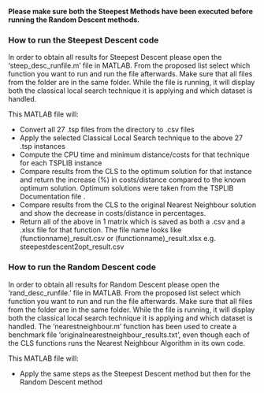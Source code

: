 **Please make sure both the Steepest Methods have been executed before running the Random Descent methods.**

### How to run the Steepest Descent code

In order to obtain all results for Steepest Descent please open the ‘steep_desc_runfile.m’ file in MATLAB. From the proposed list select which function you want to run and run the file afterwards. Make sure that all files from the folder are in the same folder. 
While the file is running, it will display both the classical local search technique it is applying and which dataset is handled.  

This MATLAB file will:
- Convert all 27 .tsp files from the directory to .csv files
- Apply the selected Classical Local Search technique to the above 27 .tsp instances 
- Compute the CPU time and minimum distance/costs for that technique for each TSPLIB instance 
- Compare results from the CLS to the optimum solution for that instance and return the increase (%) in costs/distance compared to the known optimum solution. Optimum solutions were taken from the TSPLIB Documentation file . 
- Compare results from the CLS to the original Nearest Neighbour solution and show the decrease in costs/distance in percentages.
- Return all of the above in 1 matrix which is saved as both a .csv and a .xlsx file for that function. The file name looks like (functionname)_result.csv or (functionname)_result.xlsx e.g. steepestdescent2opt_result.csv

### How to run the Random Descent code

In order to obtain all results for Random Descent please open the ‘rand_desc_runfile.’ file in MATLAB. From the proposed list select which function you want to run and run the file afterwards. Make sure that all files from the folder are in the same folder. While the file is running, it will display both the classical local search technique it is applying and which dataset is handled. The ‘nearestneighbour.m’ function has been used to create a benchmark file ‘originalnearestneighbour_results.txt’, even though each of the CLS functions runs the Nearest Neighbour Algorithm in its own code. 

This MATLAB file will:
 - Apply the same steps as the Steepest Descent method but then for the Random Descent method
